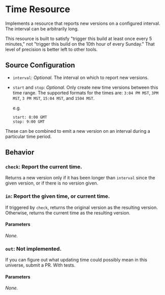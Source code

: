 # Time Resource

Implements a resource that reports new versions on a configured interval. The
interval can be arbitrarily long.

This resource is built to satisfy "trigger this build at least once every 5
minutes," not "trigger this build on the 10th hour of every Sunday." That
level of precision is better left to other tools.


## Source Configuration

* `interval`: *Optional.* The interval on which to report new versions.

* `start` and `stop`: *Optional.* Only create new time versions between this
  time range. The supported formats for the times are: `3:04 PM MST`, `3PM
  MST`, `3 PM MST`, `15:04 MST`, and `1504 MST`.

  e.g.

  ```
  start: 8:00 GMT
  stop: 9:00 GMT
  ```

These can be combined to emit a new version on an interval during a particular
time period.

## Behavior

### `check`: Report the current time.

Returns a new version only if it has been longer than `interval` since the
given version, or if there is no version given.


### `in`: Report the given time, or current time.

If triggered by `check`, returns the original version as the resulting
version. Otherwise, returns the current time as the resulting version.

#### Parameters

*None.*


### `out`: Not implemented.

If you can figure out what updating time could possibly mean in this
universe, submit a PR. With tests.

#### Parameters

*None.*
